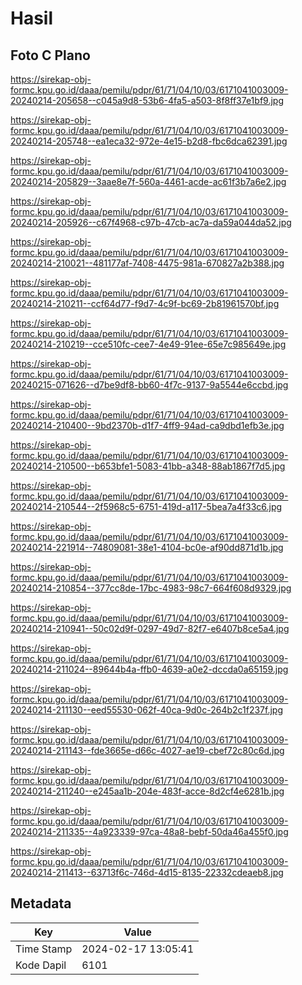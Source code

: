# Hasil

## Foto C Plano

https://sirekap-obj-formc.kpu.go.id/daaa/pemilu/pdpr/61/71/04/10/03/6171041003009-20240214-205658--c045a9d8-53b6-4fa5-a503-8f8ff37e1bf9.jpg

https://sirekap-obj-formc.kpu.go.id/daaa/pemilu/pdpr/61/71/04/10/03/6171041003009-20240214-205748--ea1eca32-972e-4e15-b2d8-fbc6dca62391.jpg

https://sirekap-obj-formc.kpu.go.id/daaa/pemilu/pdpr/61/71/04/10/03/6171041003009-20240214-205829--3aae8e7f-560a-4461-acde-ac61f3b7a6e2.jpg

https://sirekap-obj-formc.kpu.go.id/daaa/pemilu/pdpr/61/71/04/10/03/6171041003009-20240214-205926--c67f4968-c97b-47cb-ac7a-da59a044da52.jpg

https://sirekap-obj-formc.kpu.go.id/daaa/pemilu/pdpr/61/71/04/10/03/6171041003009-20240214-210021--481177af-7408-4475-981a-670827a2b388.jpg

https://sirekap-obj-formc.kpu.go.id/daaa/pemilu/pdpr/61/71/04/10/03/6171041003009-20240214-210211--ccf64d77-f9d7-4c9f-bc69-2b81961570bf.jpg

https://sirekap-obj-formc.kpu.go.id/daaa/pemilu/pdpr/61/71/04/10/03/6171041003009-20240214-210219--cce510fc-cee7-4e49-91ee-65e7c985649e.jpg

https://sirekap-obj-formc.kpu.go.id/daaa/pemilu/pdpr/61/71/04/10/03/6171041003009-20240215-071626--d7be9df8-bb60-4f7c-9137-9a5544e6ccbd.jpg

https://sirekap-obj-formc.kpu.go.id/daaa/pemilu/pdpr/61/71/04/10/03/6171041003009-20240214-210400--9bd2370b-d1f7-4ff9-94ad-ca9dbd1efb3e.jpg

https://sirekap-obj-formc.kpu.go.id/daaa/pemilu/pdpr/61/71/04/10/03/6171041003009-20240214-210500--b653bfe1-5083-41bb-a348-88ab1867f7d5.jpg

https://sirekap-obj-formc.kpu.go.id/daaa/pemilu/pdpr/61/71/04/10/03/6171041003009-20240214-210544--2f5968c5-6751-419d-a117-5bea7a4f33c6.jpg

https://sirekap-obj-formc.kpu.go.id/daaa/pemilu/pdpr/61/71/04/10/03/6171041003009-20240214-221914--74809081-38e1-4104-bc0e-af90dd871d1b.jpg

https://sirekap-obj-formc.kpu.go.id/daaa/pemilu/pdpr/61/71/04/10/03/6171041003009-20240214-210854--377cc8de-17bc-4983-98c7-664f608d9329.jpg

https://sirekap-obj-formc.kpu.go.id/daaa/pemilu/pdpr/61/71/04/10/03/6171041003009-20240214-210941--50c02d9f-0297-49d7-82f7-e6407b8ce5a4.jpg

https://sirekap-obj-formc.kpu.go.id/daaa/pemilu/pdpr/61/71/04/10/03/6171041003009-20240214-211024--89644b4a-ffb0-4639-a0e2-dccda0a65159.jpg

https://sirekap-obj-formc.kpu.go.id/daaa/pemilu/pdpr/61/71/04/10/03/6171041003009-20240214-211130--eed55530-062f-40ca-9d0c-264b2c1f237f.jpg

https://sirekap-obj-formc.kpu.go.id/daaa/pemilu/pdpr/61/71/04/10/03/6171041003009-20240214-211143--fde3665e-d66c-4027-ae19-cbef72c80c6d.jpg

https://sirekap-obj-formc.kpu.go.id/daaa/pemilu/pdpr/61/71/04/10/03/6171041003009-20240214-211240--e245aa1b-204e-483f-acce-8d2cf4e6281b.jpg

https://sirekap-obj-formc.kpu.go.id/daaa/pemilu/pdpr/61/71/04/10/03/6171041003009-20240214-211335--4a923339-97ca-48a8-bebf-50da46a455f0.jpg

https://sirekap-obj-formc.kpu.go.id/daaa/pemilu/pdpr/61/71/04/10/03/6171041003009-20240214-211413--63713f6c-746d-4d15-8135-22332cdeaeb8.jpg


## Metadata

| Key        | Value               |
| ---------- | ------------------- |
| Time Stamp | 2024-02-17 13:05:41 |
| Kode Dapil | 6101                |



